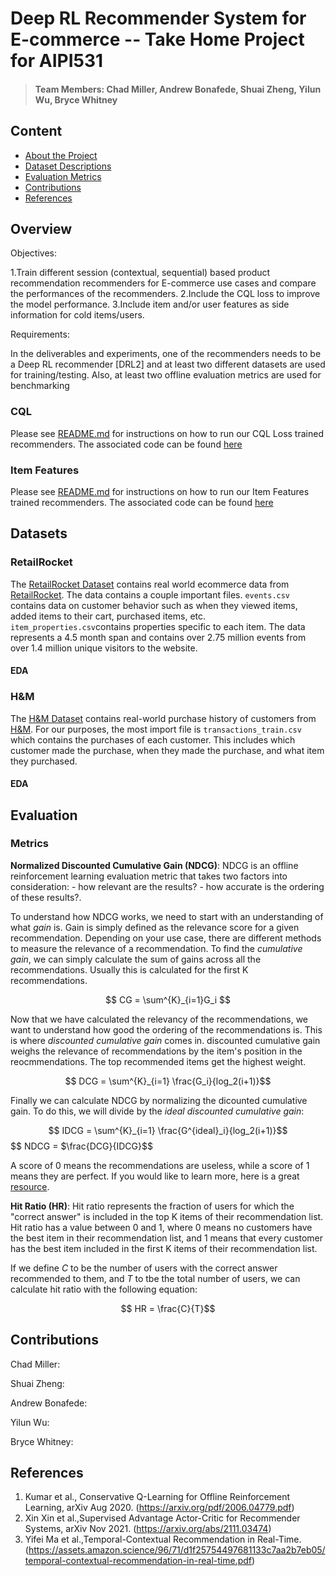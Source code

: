 # Deep RL Recommender System for E-commerce --  Take Home Project for AIPI531

> #### Team Members: Chad Miller, Andrew Bonafede, Shuai Zheng, Yilun Wu, Bryce Whitney

## Content
- [About the Project](#overview)
- [Dataset Descriptions](#datasets)
- [Evaluation Metrics](#evaluation)
- [Contributions](#contributions)
- [References](#references)

## Overview

Objectives:

1.Train different session (contextual, sequential) based product recommendation recommenders
for E-commerce use cases and compare the performances of the recommenders.
2.Include the CQL loss to improve the model performance.
3.Include item and/or user features as side information for cold items/users.

Requirements:

In the deliverables and experiments, one of the recommenders needs to be a Deep RL
recommender [DRL2] and at least two different datasets are used for training/testing. Also, at
least two offline evaluation metrics are used for benchmarking

### CQL
Please see [README.md](https://github.com/szheng3/recommendation-system/blob/main/Explore_CQL/README.md) for instructions on how to run our CQL Loss trained recommenders. The associated code can be found [here](https://github.com/szheng3/recommendation-system/tree/main/Explore_CQL)

### Item Features
Please see [README.md](https://github.com/szheng3/recommendation-system/blob/main/ItemFeatures/README.md) for instructions on how to run our Item Features trained recommenders. The associated code can be found [here](https://github.com/szheng3/recommendation-system/tree/main/ItemFeatures)



## Datasets

### RetailRocket

The [RetailRocket Dataset](https://www.kaggle.com/datasets/retailrocket/ecommerce-dataset) contains real world ecommerce data from [RetailRocket](https://retailrocket.net/). The data contains a couple important files. `events.csv` contains data on customer behavior such as when they viewed items, added items to their cart, purchased items, etc. `item_properties.csv`contains properties specific to each item. The data represents a 4.5 month span and contains over 2.75 million events from over 1.4 million unique visitors to the website.

#### EDA

### H&M

The [H&M Dataset](https://www.kaggle.com/competitions/h-and-m-personalized-fashion-recommendations/data?select=transactions_train.csv) contains real-world purchase history of customers from [H&M](https://www2.hm.com/en_us/index.html). For our purposes, the most import file is `transactions_train.csv` which contains the purchases of each customer. This includes which customer made the purchase, when they made the purchase, and what item they purchased.

#### EDA

## Evaluation

### Metrics

**Normalized Discounted Cumulative Gain (NDCG)**: NDCG is an offline reinforcement learning evaluation metric that takes two factors into consideration:
    - how relevant are the results?
    - how accurate is the ordering of these results?.

To understand how NDCG works, we need to start with an understanding of what *gain* is. Gain is simply defined as the relevance score for a given recommendation. Depending on your use case, there are different methods to measure the relevance of a recommendation. To find the *cumulative gain*, we can simply calculate the sum of gains across all the recommendations. Usually this is calculated for the first K recommendations.

$$ CG = \sum^{K}_{i=1}G_i $$

Now that we have calculated the relevancy of the recommendations, we want to understand how good the ordering of the recommendations is. This is where *discounted cumulative gain* comes in. discounted cumulative gain weighs the relevance of recommendations by the item's position in the reocmmendations. The top recommended items get the highest weight.

$$ DCG = \sum^{K}_{i=1} \frac{G_i}{log_2(i+1)}$$

Finally we can calculate NDCG by normalizing the dicounted cumulative gain. To do this, we will divide by the *ideal discounted cumulative gain*:

$$ IDCG = \sum^{K}_{i=1} \frac{G^{ideal}_i}{log_2(i+1)}$$
$$ NDCG = $\frac{DCG}{IDCG}$$

A score of 0 means the recommendations are useless, while a score of 1 means they are perfect. If you would like to learn more, here is a great [resource](https://machinelearninginterview.com/topics/machine-learning/ndcg-evaluation-metric-for-recommender-systems/).

**Hit Ratio (HR)**: Hit ratio represents the fraction of users for which the "correct answer" is included in the top K items of their recommendation list. Hit ratio has a value between 0 and 1, where 0 means no customers have the best item in their recommendation list, and 1 means that every customer has the best item included in the first K items of their recommendation list.

If we define *C* to be the number of users with the correct answer recommended to them, and *T* to tbe the total number of users, we can calculate hit ratio with the following equation:

$$ HR = \frac{C}{T}$$

## Contributions

Chad Miller:

Shuai Zheng:

Andrew Bonafede:

Yilun Wu:

Bryce Whitney:


## References
1. Kumar et al., Conservative Q-Learning for Offline Reinforcement Learning, arXiv Aug 2020. (https://arxiv.org/pdf/2006.04779.pdf)
2. Xin Xin et al.,Supervised Advantage Actor-Critic for Recommender Systems, arXiv Nov 2021. (https://arxiv.org/abs/2111.03474)
3. Yifei Ma et al.,Temporal-Contextual Recommendation in Real-Time. (https://assets.amazon.science/96/71/d1f25754497681133c7aa2b7eb05/temporal-contextual-recommendation-in-real-time.pdf)
